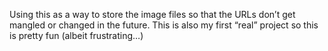 Using this as a way to store the image files so that the URLs don’t get mangled or changed in the future.
This is also my first “real” project so this is pretty fun (albeit frustrating…)
